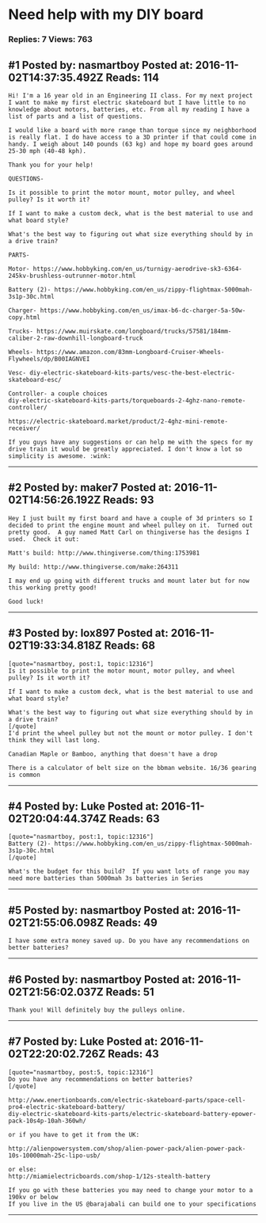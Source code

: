 # Need help with my DIY board

### Replies: 7 Views: 763

## \#1 Posted by: nasmartboy Posted at: 2016-11-02T14:37:35.492Z Reads: 114

```
Hi! I'm a 16 year old in an Engineering II class. For my next project I want to make my first electric skateboard but I have little to no knowledge about motors, batteries, etc. From all my reading I have a list of parts and a list of questions.

I would like a board with more range than torque since my neighborhood is really flat. I do have access to a 3D printer if that could come in handy. I weigh about 140 pounds (63 kg) and hope my board goes around 25-30 mph (40-48 kph).

Thank you for your help!

QUESTIONS-

Is it possible to print the motor mount, motor pulley, and wheel pulley? Is it worth it?

If I want to make a custom deck, what is the best material to use and what board style?

What's the best way to figuring out what size everything should by in a drive train?

PARTS-

Motor- https://www.hobbyking.com/en_us/turnigy-aerodrive-sk3-6364-245kv-brushless-outrunner-motor.html

Battery (2)- https://www.hobbyking.com/en_us/zippy-flightmax-5000mah-3s1p-30c.html

Charger- https://www.hobbyking.com/en_us/imax-b6-dc-charger-5a-50w-copy.html

Trucks- https://www.muirskate.com/longboard/trucks/57581/184mm-caliber-2-raw-downhill-longboard-truck

Wheels- https://www.amazon.com/83mm-Longboard-Cruiser-Wheels-Flywheels/dp/B00IAGNVEI

Vesc- diy-electric-skateboard-kits-parts/vesc-the-best-electric-skateboard-esc/

Controller- a couple choices
diy-electric-skateboard-kits-parts/torqueboards-2-4ghz-nano-remote-controller/

https://electric-skateboard.market/product/2-4ghz-mini-remote-receiver/

If you guys have any suggestions or can help me with the specs for my drive train it would be greatly appreciated. I don't know a lot so simplicity is awesome. :wink:
```

---
## \#2 Posted by: maker7 Posted at: 2016-11-02T14:56:26.192Z Reads: 93

```
Hey I just built my first board and have a couple of 3d printers so I decided to print the engine mount and wheel pulley on it.  Turned out pretty good.  A guy named Matt Carl on thingiverse has the designs I used.  Check it out:

Matt's build: http://www.thingiverse.com/thing:1753981

My build: http://www.thingiverse.com/make:264311

I may end up going with different trucks and mount later but for now this working pretty good!

Good luck!
```

---
## \#3 Posted by: lox897 Posted at: 2016-11-02T19:33:34.818Z Reads: 68

```
[quote="nasmartboy, post:1, topic:12316"]
Is it possible to print the motor mount, motor pulley, and wheel pulley? Is it worth it?

If I want to make a custom deck, what is the best material to use and what board style?

What's the best way to figuring out what size everything should by in a drive train?
[/quote]
I'd print the wheel pulley but not the mount or motor pulley. I don't think they will last long.

Canadian Maple or Bamboo, anything that doesn't have a drop

There is a calculator of belt size on the bbman website. 16/36 gearing is common
```

---
## \#4 Posted by: Luke Posted at: 2016-11-02T20:04:44.374Z Reads: 63

```
[quote="nasmartboy, post:1, topic:12316"]
Battery (2)- https://www.hobbyking.com/en_us/zippy-flightmax-5000mah-3s1p-30c.html
[/quote]

What's the budget for this build?  If you want lots of range you may need more batteries than 5000mah 3s batteries in Series
```

---
## \#5 Posted by: nasmartboy Posted at: 2016-11-02T21:55:06.098Z Reads: 49

```
I have some extra money saved up. Do you have any recommendations on better batteries?
```

---
## \#6 Posted by: nasmartboy Posted at: 2016-11-02T21:56:02.037Z Reads: 51

```
Thank you! Will definitely buy the pulleys online.
```

---
## \#7 Posted by: Luke Posted at: 2016-11-02T22:20:02.726Z Reads: 43

```
[quote="nasmartboy, post:5, topic:12316"]
Do you have any recommendations on better batteries?
[/quote]

http://www.enertionboards.com/electric-skateboard-parts/space-cell-pro4-electric-skateboard-battery/
diy-electric-skateboard-kits-parts/electric-skateboard-battery-epower-pack-10s4p-10ah-360wh/

or if you have to get it from the UK:

http://alienpowersystem.com/shop/alien-power-pack/alien-power-pack-10s-10000mah-25c-lipo-usb/

or else:
http://miamielectricboards.com/shop-1/12s-stealth-battery

If you go with these batteries you may need to change your motor to a 190kv or below
If you live in the US @barajabali can build one to your specifications
```

---
